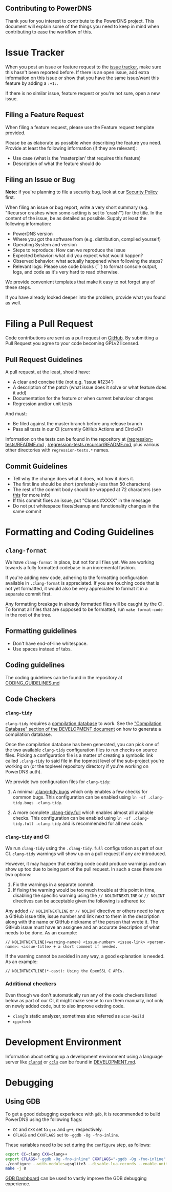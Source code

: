 Contributing to PowerDNS
------------------------
Thank you for you interest to contribute to the PowerDNS project. This document
will explain some of the things you need to keep in mind when contributing to
ease the workflow of this.

# Issue Tracker
When you post an issue or feature request to the
[issue tracker](https://github.com/PowerDNS/pdns/issues), make sure this hasn't
been reported before. If there is an open issue, add extra information on this
issue or show that you have the same issue/want this feature by adding a `:+1:`.

If there is no similar issue, feature request or you're not sure, open a new
issue.

## Filing a Feature Request
When filing a feature request, please use the Feature request template provided.

Please be as elaborate as possible when describing the feature you need. Provide
at least the following information (if they are relevant):

* Use case (what is the 'masterplan' that requires this feature)
* Description of what the feature should do

## Filing an Issue or Bug
**Note:** if you're planning to file a security bug, look at our
[Security Policy](https://github.com/PowerDNS/pdns/security/policy) first.

When filing an issue or bug report, write a very short summary (e.g.
"Recursor crashes when some-setting is set to 'crash'") for the title. In the
content of the issue, be as detailed as possible. Supply at least the following
information:

* PowerDNS version
* Where you got the software from (e.g. distribution, compiled yourself)
* Operating System and version
* Steps to reproduce: How can we reproduce the issue
* Expected behavior: what did you expect what would happen?
* Observed behavior: what actually happened when following the steps?
* Relevant logs: Please use code blocks (\`\`\`) to format console output, logs, and code as it's very hard to read otherwise.

We provide convenient templates that make it easy to not forget any of these steps.

If you have already looked deeper into the problem, provide what you found as
well.

# Filing a Pull Request
Code contributions are sent as a pull request on [GitHub](https://github.com/PowerDNS/pdns/pulls).
By submitting a Pull Request you agree to your code becoming GPLv2 licensed.

## Pull Request Guidelines
A pull request, at the least, should have:

* A clear and concise title (not e.g. 'Issue #1234')
* A description of the patch (what issue does it solve or what feature does it add)
* Documentation for the feature or when current behaviour changes
* Regression and/or unit tests

And must:
* Be filed against the master branch before any release branch
* Pass all tests in our CI (currently GitHub Actions and CircleCI)

Information on the tests can be found in the repository at
[/regression-tests/README.md](https://github.com/PowerDNS/pdns/blob/master/regression-tests/README.md)
,
[/regression-tests.recursor/README.md](https://github.com/PowerDNS/pdns/blob/master/regression-tests.recursor/README.md),
plus various other directories with `regression-tests.*` names.

## Commit Guidelines
* Tell why the change does what it does, not how it does it.
* The first line should be short (preferably less than 50 characters)
* The rest of the commit body should be wrapped at 72 characters (see [this](https://tbaggery.com/2008/04/19/a-note-about-git-commit-messages.html) for more info)
* If this commit fixes an issue, put "Closes #XXXX" in the message
* Do not put whitespace fixes/cleanup and functionality changes in the same commit

# Formatting and Coding Guidelines

## `clang-format`

We have `clang-format` in place, but not for all files yet. We are working towards a fully formatted codebase in an incremental fashion.

If you're adding new code, adhering to the formatting configuration available in `.clang-format` is appreciated. If you are touching code that is not yet formatted, it would also be very appreciated to format it in a separate commit first.

Any formatting breakage in already formatted files will be caught by the CI. To format all files that are supposed to be formatted, run `make format-code` in the root of the tree.

## Formatting guidelines

* Don't have end-of-line whitespace.
* Use spaces instead of tabs.

## Coding guidelines

The coding guidelines can be found in the repository at
[CODING_GUIDELINES.md](https://github.com/PowerDNS/pdns/blob/master/CODING_GUIDELINES.md)

## Code Checkers

### `clang-tidy`

`clang-tidy` requires a [compilation database](https://clang.llvm.org/docs/JSONCompilationDatabase.html) to work.
See the ["Compilation Database" section of the DEVELOPMENT document](DEVELOPMENT.md#compilation-database) on how to generate a compilation database.

Once the compilation database has been generated, you can pick one of the two available `clang-tidy` configuration files to run checks on source files.
Picking a configuration file is a matter of creating a symbolic link called `.clang-tidy` to said file in the topmost level of the sub-project you're working on (or the toplevel repository directory if you're working on PowerDNS auth).

We provide two configuration files for `clang-tidy`:

1. A minimal [.clang-tidy.bugs](.clang-tidy.bugs) which only enables a few checks for common bugs.
   This configuration can be enabled using `ln -sf .clang-tidy.bugs .clang-tidy`.

2. A more complete [.clang-tidy.full](.clang-tidy.full) which enables almost all available checks.
   This configuration can be enabled using `ln -sf .clang-tidy.full .clang-tidy` and is recommended for all new code.

### `clang-tidy` and CI

We run `clang-tidy` using the `.clang-tidy.full` configuration as part of our CI. `clang-tidy` warnings will show up on a pull request if any are introduced.

However, it may happen that existing code could produce warnings and can show up too due to being part of the pull request. In such a case there are two options:

1. Fix the warnings in a separate commit.
2. If fixing the warning would be too much trouble at this point in time, disabling the specific warning using the `// NOLINTNEXTLINE` or `// NOLINT` directives can be acceptable given the following is adhered to:

Any added `// NOLINTNEXTLINE` or `// NOLINT` directive or others need to have a GitHub issue title, issue number and link next to them in the description along with the name or GitHub nickname of the person that wrote it. The GitHub issue must have an assignee and an accurate description of what needs to be done. As an example:

`// NOLINTNEXTLINE(<warning-name>) <issue-number> <issue-link> <person-name>: <issue-title> + a short comment if needed.`

If the warning cannot be avoided in any way, a good explanation is needed. As an example:

`// NOLINTNEXTLINE(*-cast): Using the OpenSSL C APIs.`

### Additional checkers

Even though we don't automatically run any of the code checkers listed below as part of our CI, it might make sense to run them manually, not only on newly added code, but to also improve existing code.

* `clang`'s static analyzer, sometimes also referred as `scan-build`
* `cppcheck`

# Development Environment

Information about setting up a development environment using a language server like [`clangd`](https://clangd.llvm.org/) or [`ccls`](https://github.com/MaskRay/ccls) can be found in [DEVELOPMENT.md](DEVELOPMENT.md).

# Debugging

## Using GDB

To get a good debugging experience with `gdb`, it is recommended to build PowerDNS using the following flags:

* `CC` and `CXX` set to `gcc` and `g++`, respectively.
* `CFLAGS` and `CXXFLAGS` set to `-ggdb -Og -fno-inline`.

These variables need to be set during the `configure` step, as follows:

```sh
export CC=clang CXX=clang++
export CFLAGS="-ggdb -Og -fno-inline" CXXFLAGS="-ggdb -Og -fno-inline"
./configure --with-modules=gsqlite3 --disable-lua-records --enable-unit-tests
make -j 8
```

[GDB Dashboard](https://github.com/cyrus-and/gdb-dashboard) can be used to vastly improve the GDB debugging experience.
